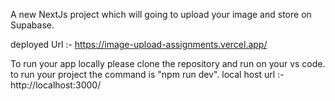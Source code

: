 A new NextJs project which will going to upload your image and store on Supabase.

deployed Url :- https://image-upload-assignments.vercel.app/

To run your app locally please clone the repository and run on your vs code. to run your project the command is "npm run dev".
local host url :- http://localhost:3000/



